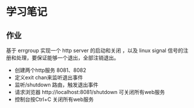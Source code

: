 # 学习笔记

## 作业
基于 errgroup 实现一个 http server 的启动和关闭 ，以及 linux signal 信号的注册和处理，要保证能够一个退出，全部注销退出。

- 创建两个http服务 8081、8082
- 定义exit chan来监听退出事件
- 监听/shutdown 路由，触发退出事件
- 请求浏览器 http://localhost:8081/shutdown 可关闭所有web服务
- 控制台按Ctrl+C 关闭所有web服务